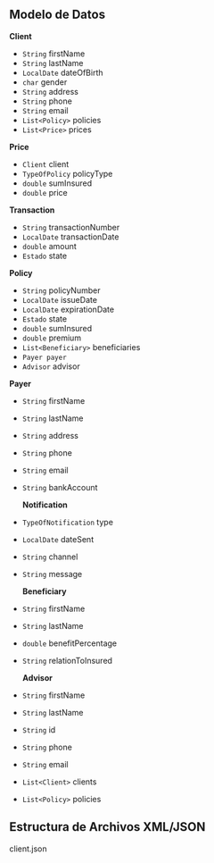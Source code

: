 ## Modelo de Datos
 **Client**
- `String` firstName
- `String` lastName
- `LocalDate` dateOfBirth
- `char` gender
- `String` address
- `String` phone
- `String` email
- `List<Policy>` policies
- `List<Price>` prices

 **Price**
- `Client` client
- `TypeOfPolicy` policyType
- `double` sumInsured
- `double` price

**Transaction**
- `String` transactionNumber
- `LocalDate` transactionDate
- `double` amount
- `Estado` state

**Policy**
- `String` policyNumber
- `LocalDate` issueDate
- `LocalDate` expirationDate
- `Estado` state
- `double` sumInsured
- `double` premium
- `List<Beneficiary>` beneficiaries
- `Payer payer`
- `Advisor` advisor
  
 **Payer**
- `String` firstName
- `String` lastName
- `String` address
- `String` phone
- `String` email
- `String` bankAccount

   **Notification**
- `TypeOfNotification` type
- `LocalDate` dateSent
- `String` channel
- `String` message

  **Beneficiary**
- `String` firstName
- `String` lastName
- `double` benefitPercentage
- `String` relationToInsured

  **Advisor**
- `String` firstName
- `String` lastName
- `String` id
- `String` phone
- `String` email
- `List<Client>` clients
- `List<Policy>` policies

## Estructura de Archivos XML/JSON ###
client.json


